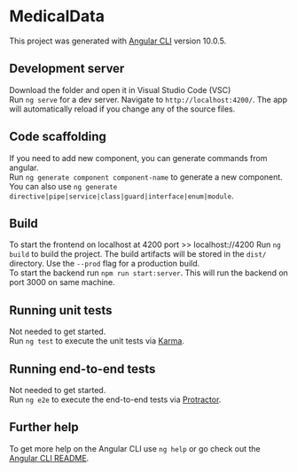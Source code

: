 # MedicalData

This project was generated with [Angular CLI](https://github.com/angular/angular-cli) version 10.0.5.

## Development server

Download the folder and open it in Visual Studio Code (VSC)  
Run `ng serve` for a dev server. Navigate to `http://localhost:4200/`. The app will automatically reload if you change any of the source files.

## Code scaffolding

If you need to add new component, you can generate commands from angular.  
Run `ng generate component component-name` to generate a new component. You can also use `ng generate directive|pipe|service|class|guard|interface|enum|module`.

## Build
To start the frontend on localhost at 4200 port >> localhost://4200
Run `ng build` to build the project. The build artifacts will be stored in the `dist/` directory. Use the `--prod` flag for a production build.  
To start the backend run `npm run start:server`. This will run the backend on port 3000 on same machine.

## Running unit tests
Not needed to get started.  
Run `ng test` to execute the unit tests via [Karma](https://karma-runner.github.io).

## Running end-to-end tests
Not needed to get started.  
Run `ng e2e` to execute the end-to-end tests via [Protractor](http://www.protractortest.org/).

## Further help

To get more help on the Angular CLI use `ng help` or go check out the [Angular CLI README](https://github.com/angular/angular-cli/blob/master/README.md).
